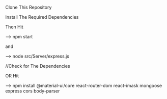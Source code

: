 
Clone This Repository

Install The Required Dependencies

Then Hit

--> npm start

and

--> node src/Server/express.js

//Check for The Dependencies

OR Hit

--> npm install @material-ui/core react-router-dom react-imask mongoose express cors body-parser




